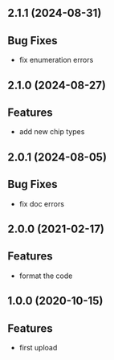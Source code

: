 ## 2.1.1 (2024-08-31)

## Bug Fixes

- fix enumeration errors

## 2.1.0 (2024-08-27)

## Features

- add new chip types

## 2.0.1 (2024-08-05)

## Bug Fixes

- fix doc errors

## 2.0.0 (2021-02-17)

## Features

- format the code

## 1.0.0 (2020-10-15)

## Features

- first upload

